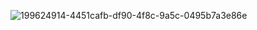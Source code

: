 ![199624914-4451cafb-df90-4f8c-9a5c-0495b7a3e86e](https://user-images.githubusercontent.com/95782145/199835037-789785d8-7960-408e-9a81-c30edf537665.png)
